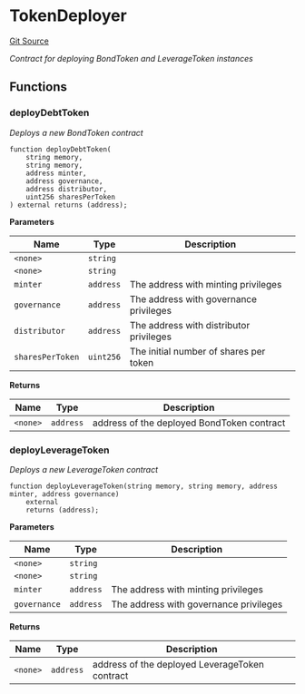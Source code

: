# TokenDeployer
[Git Source](https://github.com/Convexity-Research/plaza-evm/blob/6476279397e46b4a2f67f3c7fe6b87911498d73b/src/utils/TokenDeployer.sol)

*Contract for deploying BondToken and LeverageToken instances*


## Functions
### deployDebtToken

*Deploys a new BondToken contract*


```solidity
function deployDebtToken(
    string memory,
    string memory,
    address minter,
    address governance,
    address distributor,
    uint256 sharesPerToken
) external returns (address);
```
**Parameters**

|Name|Type|Description|
|----|----|-----------|
|`<none>`|`string`||
|`<none>`|`string`||
|`minter`|`address`|The address with minting privileges|
|`governance`|`address`|The address with governance privileges|
|`distributor`|`address`|The address with distributor privileges|
|`sharesPerToken`|`uint256`|The initial number of shares per token|

**Returns**

|Name|Type|Description|
|----|----|-----------|
|`<none>`|`address`|address of the deployed BondToken contract|


### deployLeverageToken

*Deploys a new LeverageToken contract*


```solidity
function deployLeverageToken(string memory, string memory, address minter, address governance)
    external
    returns (address);
```
**Parameters**

|Name|Type|Description|
|----|----|-----------|
|`<none>`|`string`||
|`<none>`|`string`||
|`minter`|`address`|The address with minting privileges|
|`governance`|`address`|The address with governance privileges|

**Returns**

|Name|Type|Description|
|----|----|-----------|
|`<none>`|`address`|address of the deployed LeverageToken contract|


